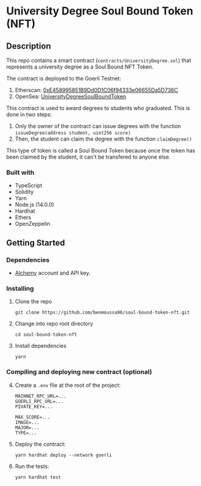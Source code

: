 # University Degree Soul Bound Token (NFT)

## Description

This repo contains a smart contract (`contracts/UniversityDegree.sol`) that represents a university degree as a Soul Bound NFT Token.

The contract is deployed to the Goerli Testnet:

1. Etherscan: [0xE458995851B9Dd0D1C06f94333e06655Da5D736C](https://goerli.etherscan.io/address/0xE458995851B9Dd0D1C06f94333e06655Da5D736C)
2. OpenSea: [UniversityDegreeSoulBoundToken](https://testnets.opensea.io/collection/universitydegreesoulboundtoken)

This contract is used to award degrees to students who graduated. This is done in two steps:

1. Only the owner of the contract can issue degrees with the function `issueDegree(address student, uint256 score)`
2. Then, the student can claim the degree with the function `claimDegree()`

This type of token is called a Soul Bound Token because once the token has been claimed by the student, it can't be transfered to anyone else.

### Built with

- TypeScript
- Solidity
- Yarn
- Node.js (14.0.0)
- Hardhat
- Ethers
- OpenZeppelin

## Getting Started

### Dependencies

- [Alchemy](https://alchemy.com) account and API key.

### Installing

1. Clone the repo

   ```
   git clone https://github.com/benmoussa96/soul-bound-token-nft.git
   ```

2. Change into repo root directory

   ```
   cd soul-bound-token-nft
   ```

3. Install dependencies

   ```
   yarn
   ```

### Compiling and deploying new contract (optional)

4.  Create a `.env` file at the root of the project:

    ```
    MAINNET_RPC_URL=...
    GOERLI_RPC_URL=...
    PIVATE_KEY=...

    MAX_SCORE=...
    IMAGE=...
    MAJOR=...
    TYPE=...
    ```

5.  Deploy the contract:

    ```
    yarn hardhat deploy --network goerli
    ```

6.  Run the tests:

    ```
    yarn hardhat test
    ```
